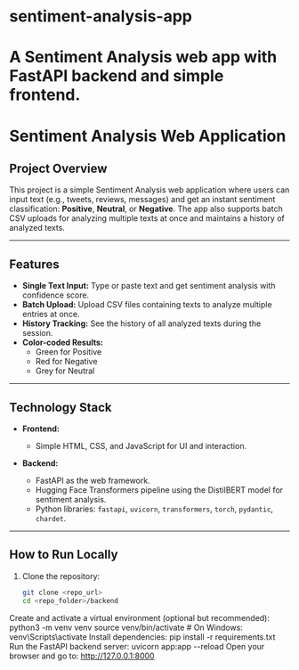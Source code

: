 
# sentiment-analysis-app
A Sentiment Analysis web app with FastAPI backend and simple frontend.
=======
# Sentiment Analysis Web Application

## Project Overview

This project is a simple Sentiment Analysis web application where users can input text (e.g., tweets, reviews, messages) and get an instant sentiment classification: **Positive**, **Neutral**, or **Negative**. The app also supports batch CSV uploads for analyzing multiple texts at once and maintains a history of analyzed texts.

---

## Features

- **Single Text Input:** Type or paste text and get sentiment analysis with confidence score.
- **Batch Upload:** Upload CSV files containing texts to analyze multiple entries at once.
- **History Tracking:** See the history of all analyzed texts during the session.
- **Color-coded Results:**  
  - Green for Positive  
  - Red for Negative  
  - Grey for Neutral

---

## Technology Stack

- **Frontend:**  
  - Simple HTML, CSS, and JavaScript for UI and interaction.

- **Backend:**  
  - FastAPI as the web framework.  
  - Hugging Face Transformers pipeline using the DistilBERT model for sentiment analysis.  
  - Python libraries: `fastapi`, `uvicorn`, `transformers`, `torch`, `pydantic`, `chardet`.

---

## How to Run Locally

1. Clone the repository:  
   ```bash
   git clone <repo_url>
   cd <repo_folder>/backend
Create and activate a virtual environment (optional but recommended):
python3 -m venv venv
source venv/bin/activate  # On Windows: venv\Scripts\activate
Install dependencies:
pip install -r requirements.txt
Run the FastAPI backend server:
uvicorn app:app --reload
Open your browser and go to:
http://127.0.0.1:8000

